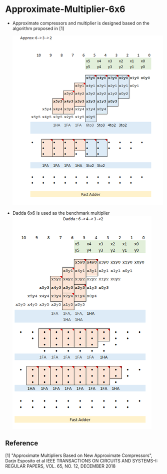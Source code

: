 # Approximate-Multiplier-6x6

- Approximate compressors and multiplier is designed based on the algorithm proposed in [1] 

  ![](/approx.PNG)

- Dadda 6x6 is used as the benchmark multiplier
  ![](/dadda.PNG)


## Reference
<a id = "1">[1]</a>
"Approximate Multipliers Based on New Approximate Compressors", Darjn Esposito  et al 
IEEE TRANSACTIONS ON CIRCUITS AND SYSTEMS–I: REGULAR PAPERS, VOL. 65, NO. 12, DECEMBER 2018



